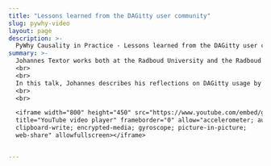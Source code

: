 ```yaml
---
title: "Lessons learned from the DAGitty user community"
slug: pywhy-video
layout: page
description: >-
  PyWhy Causality in Practice - Lessons learned from the DAGitty user community - Johannes Textor
summary: >-
  Johannes Textor works both at the Radboud University and the Radboud University Medical Center in Nijmegen, The Netherlands. He is interested in leveraging causal inference methodology for the benefit of biomedical research, especially in the fields of Immunology and Tumor Immunology. 
  <br>
  <br>
  In this talk, Johannes describes his reflections on DAGitty usage by biomedical scientists and to what extent causal graphs are useful in science.  In his words, "I started developing the tool “dagitty” in 2010, first as a website, and then as an R package. I don’t know exactly how many people use this tool, but I believe it’s a substantial amount: there are ~1000 visits to the site per day, ~17000 causal diagrams have been saved on the website so far, and the two dagitty papers have ~2800 citations. Over the years, feedback from the user base has provided me with unique insights into the users’ issues and priorities. More recently, I’ve also actively tried to get insight into how dagitty (and causal diagrams more broadly) are being used and if this is actually beneficial for science (I currently have my doubts). In the talk, I’lll share some stories of these interactions and how they shaped dagitty and myself over the years."
  <br>
  <br>

  <iframe width="800" height="450" src="https://www.youtube.com/embed/gnRdYQBbFLk?si=9R4nJPnol9q1uz2N" 
  title="YouTube video player" frameborder="0" allow="accelerometer; autoplay;
  clipboard-write; encrypted-media; gyroscope; picture-in-picture; 
  web-share" allowfullscreen></iframe>


---
```

